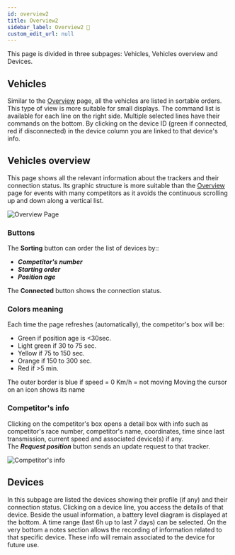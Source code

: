```yaml
---
id: overview2
title: Overview2
sidebar_label: Overview2 🚧
custom_edit_url: null
---
```


This page is divided in three subpages: Vehicles, Vehicles overview and Devices.

## Vehicles

Similar to the [Overview](overview.md) page, all the vehicles are listed in sortable orders. This type of view is more suitable for small displays. The command list is available for each line on the right side. Multiple selected lines have their commands on the bottom. By clicking on the device ID (green if connected, red if disconnected) in the device column you are linked to that device's info.

## Vehicles overview

This page shows all the relevant information about the trackers and their connection status. Its graphic structure is more suitable than the [Overview](overview.md) page for events with many competitors as it avoids the continuous scrolling up and down along a vertical list.

![Overview Page](/img/screenshots/overview2.png)

### Buttons

The **Sorting** button can order the list of devices by::

- _**Competitor's number**_
- _**Starting order**_
- _**Position age**_

The **Connected** button shows the connection status.

### Colors meaning

Each time the page refreshes (automatically), the competitor's box will be:

- Green if position age is <30sec.
- Light green if 30 to 75 sec.
- Yellow if 75 to 150 sec.
- Orange if 150 to 300 sec.
- Red if >5 min.

The outer border is blue if speed = 0 Km/h = not moving
Moving the cursor on an icon shows its name

### Competitor's info

Clicking on the competitor's box opens a detail box with info such as competitor's race number, competitor's name, coordinates, time since last transmission, current speed and associated device(s) if any.  
The _**Request position**_ button sends an update request to that tracker.

![Competitor's info](/img/screenshots/overview2-selected.png)

## Devices

In this subpage are listed the devices showing their profile (if any) and their connection status. Clicking on a device line, you access the details of that device.
Beside the usual information, a battery level diagram is displayed at the bottom. A time range (last 6h up to last 7 days) can be selected.
On the very bottom a notes section allows the recording of information related to that specific device. These info will remain associated to the device for future use.

